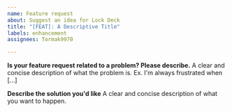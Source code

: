 ```yaml
---
name: Feature request
about: Suggest an idea for Lock Deck
title: "[FEAT]: A Descriptive Title"
labels: enhancement
assignees: Tormak9970

---
```


**Is your feature request related to a problem? Please describe.**
A clear and concise description of what the problem is. Ex. I'm always frustrated when [...]

**Describe the solution you'd like**
A clear and concise description of what you want to happen.
